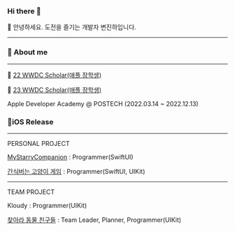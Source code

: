 ### Hi there 👋

🔭 안녕하세요. 도전을 즐기는 개발자 변진하입니다.

--------------------

### 💬 About me
--------------------
🏅 [22 WWDC Scholar(애플 장학생)](https://www.linkedin.com/pulse/%25E3%2585%2581wwdc22-swift-%25ED%2595%2599%25EC%2583%259D-%25EC%25B1%258C%25EB%25A6%25B0%25EC%25A7%2580-%25EC%259C%2584%25EB%2584%2588-%25EC%258A%25A4%25ED%2586%25A0%25EB%25A6%25AC-part-1-eunjeong-gwen-kim/?trackingId=GFNnk3HgwBu%2FOz%2FH6XlR%2Bw%3D%3D)


🏅 [23 WWDC Scholar(애플 장학생)](https://www.wwdcscholars.com/s/D2B84113-6AF3-42E8-8853-63D1E44543A9/2023)


Apple Developer Academy @ POSTECH (2022.03.14 ~ 2022.12.13)

### 📱iOS Release
--------------------

PERSONAL PROJECT

[MyStarryCompanion](https://apps.apple.com/app/mystarrycompanion/id6448020400) : Programmer(SwiftUI)

[간식버는 고양이 게임](https://apps.apple.com/app/%EA%B3%A0%EC%96%91%EC%9D%B4-%EA%B0%84%EC%8B%9D-%EB%B2%84%EB%8A%94-%EA%B2%8C%EC%9E%84/id1633181833) : Programmer(SwiftUI, UIKit)

--------------------
TEAM PROJECT

Kloudy : Programmer(UIKit)

[찾아라 동물 친구들](https://apps.apple.com/us/app/%EC%B0%BE%EC%95%84%EB%9D%BC-%EB%8F%99%EB%AC%BC-%EC%B9%9C%EA%B5%AC%EB%93%A4/id1637035482) : Team Leader, Planner, Programmer(UIKit)

<!--
**Byeonjinha/Byeonjinha** is a ✨ _special_ ✨ repository because its `README.md` (this file) appears on your GitHub profile.

Here are some ideas to get you started:

- 🌱 I’m currently learning ...
- 👯 I’m looking to collaborate on ...
- 🤔 I’m looking for help with ...
- 💬 
- 📫 How to reach me: ...
- 😄 Pronouns: ...
- ⚡ Fun fact: ...
-->
